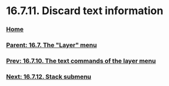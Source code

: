 # 16.7.11. Discard text information

### [Home](./00-home.md)
### [Parent: 16.7. The "Layer" menu](./16-07-00-the-layer-menu.md)
### [Prev: 16.7.10. The text commands of the layer menu](./16-07-10-the-text-commands-of-the-layer-menu.md)
### [Next: 16.7.12. Stack submenu](./16-07-12-stack-submenu.md)

